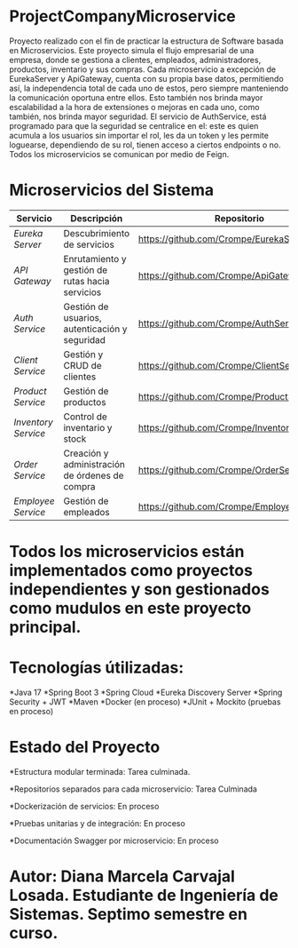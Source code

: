 # ProjectCompanyMicroservice
Proyecto realizado con el fin de practicar la estructura de Software basada en Microservicios. Este proyecto simula el flujo empresarial de una empresa, donde se gestiona a clientes, empleados, administradores, productos, inventario y sus compras. 
Cada microservicio a excepción de EurekaServer y ApiGateway, cuenta con su propia base datos, permitiendo así, la independencia total de cada uno de estos, pero siempre manteniendo la comunicación oportuna entre ellos. Esto también nos brinda mayor escalabilidad a la hora de extensiones o mejoras en cada uno, como también, nos brinda mayor seguridad. 
El servicio de AuthService, está programado para que la seguridad se centralice en el: este es quien acumula a los usuarios sin importar el rol, les da un token y les permite loguearse, dependiendo de su rol, tienen acceso a ciertos endpoints o no. 
Todos los microservicios se comunican por medio de Feign. 

# Microservicios del Sistema

| Servicio              | Descripción                                          | Repositorio |
|--------------------   |------------------------------------------------------|-------------|
| *Eureka Server*       | Descubrimiento de servicios                          | https://github.com/Crompe/EurekaService.git
| *API Gateway*         | Enrutamiento y gestión de rutas hacia servicios      | https://github.com/Crompe/ApiGateway.git
| *Auth Service*        | Gestión de usuarios, autenticación y seguridad       | https://github.com/Crompe/AuthService.git
| *Client Service*      | Gestión y CRUD de clientes                           | https://github.com/Crompe/ClientService.git
| *Product Service*     | Gestión de productos                                 | https://github.com/Crompe/ProductService.git
| *Inventory Service*   | Control de inventario y stock                        | https://github.com/Crompe/InventoryService.git
| *Order Service*       | Creación y administración de órdenes de compra       | https://github.com/Crompe/OrderService.git
| *Employee Service*    | Gestión de empleados                                 | https://github.com/Crompe/EmployeeService.git


# Todos los microservicios están implementados como proyectos independientes y son gestionados como mudulos en este proyecto principal. 

# Tecnologías útilizadas: 

*Java 17
*Spring Boot 3
*Spring Cloud
*Eureka Discovery Server
*Spring Security + JWT
*Maven
*Docker (en proceso)
*JUnit + Mockito (pruebas en proceso)

# Estado del Proyecto

 *Estructura modular terminada: Tarea culminada.

 *Repositorios separados para cada microservicio: Tarea Culminada

 *Dockerización de servicios: En proceso

 *Pruebas unitarias y de integración: En proceso

 *Documentación Swagger por microservicio: En proceso

# Autor: Diana Marcela Carvajal Losada. Estudiante de Ingeniería de Sistemas. Septimo semestre en curso. 
